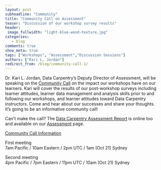 ```yaml
---
layout: post
subheadline: "Community"
title: "Community Call on Assessment"
teaser: "Discussion of our workshop survey results"
header:
 image_fullwidth: "light-blue-wood-texture.jpg"
categories:
   - blog
comments: true
show_meta: true
tags: ["Workshops", "Assessment","Discussion Sessions"]
authors: ["Kari L. Jordan"]
redirect_from: /blog/community-call-1/
---
```


Dr. Kari L. Jordan, Data Carpentry’s Deputy Director of Assessment, will be speaking on the [Community Call](http://pad.software-carpentry.org/community-call-2016-10-20) on the impact our workshops have on our learners. Kari will cover the results of our post-workshop surveys including learner attitudes, learner data management and analysis skills prior to and following our workshops, and learner attitudes toward Data Carpentry instructors. Come and hear about our successes and share your thoughts. It’s going to be an informative community call!

Can't make the call? The [Data Carpentry Assessment Report](https://docs.google.com/document/d/1qafzCWZ7-9TgDhU5Hd5Gr2QLOpsQPjBDsfzdtg2mU40/edit) is online too and available on our [Assessment](http://www.datacarpentry.org/assessment/) page.

[Community Call Information](http://pad.software-carpentry.org/community-call-2016-10-20)

First meeting  
7am Pacific / 10am Eastern / 2pm UTC / 1am (Oct 21) Sydney

Second meeting  
4pm Pacific / 7pm Eastern / 11pm UTC / 10am (Oct 21) Sydney
